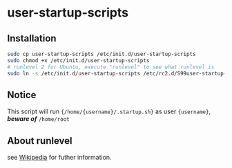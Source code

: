 # user-startup-scripts

## Installation

``` sh
sudo cp user-startup-scripts /etc/init.d/user-startup-scripts
sudo chmod +x /etc/init.d/user-startup-scripts
# runlevel 2 for Ubuntu, execute "runlevel" to see what runlevel is
sudo ln -s /etc/init.d/user-startup-scripts /etc/rc2.d/S99user-startup-scripts
```

## Notice

This script will run `{/home/{username}/.startup.sh}` as user `{username}`, ***beware of*** `/home/root`

## About runlevel

see [Wikipedia](http://en.wikipedia.org/wiki/Runlevel) for futher information.
